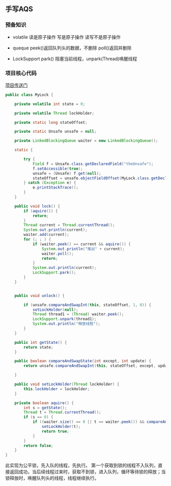 ## 手写AQS

### 预备知识
- volatile 读是原子操作 写是原子操作 读写不是原子操作

- queque peek()返回队列头的数据，不删除 poll()返回并删除

- LockSupport park() 阻塞当前线程，unpark(Thread)唤醒线程
### 项目核心代码

[项目传送门](https://github.com/DespairYoke/java-advance/tree/master/spring-boot/spring-boot-mybatis-jdbctemplate)

```java
public class MyLock {

    private volatile int state = 0;

    private volatile Thread lockHolder;

    private static long stateOffset;

    private static Unsafe unsafe = null;

    private LinkedBlockingQueue waiter = new LinkedBlockingQueue();

    static {

        try {
            Field f = Unsafe.class.getDeclaredField("theUnsafe");
            f.setAccessible(true);
            unsafe = (Unsafe) f.get(null);
            stateOffset = unsafe.objectFieldOffset(MyLock.class.getDeclaredField("state"));
        } catch (Exception e) {
            e.printStackTrace();
        }
    }

    public void lock() {
        if (aquire()) {
            return;
        }
        Thread current = Thread.currentThread();
        System.out.println(current);
        waiter.add(current);
        for (; ; ) {
            if (waiter.peek() == current && aquire()) {
                System.out.println("推出" + current);
                waiter.poll();
                return;
            }
            System.out.println(current);
            LockSupport.park();
        }
    }


    public void unlock() {

        if (unsafe.compareAndSwapInt(this, stateOffset, 1, 0)) {
            setLockHolder(null);
            Thread thread1 = (Thread) waiter.peek();
            LockSupport.unpark(thread1);
            System.out.println("释放线程");
        }
    }

    public int getState() {
        return state;
    }

    public boolean compareAndSwapState(int except, int update) {
        return unsafe.compareAndSwapInt(this, stateOffset, except, update);

    }

    public void setLockHolder(Thread lockHolder) {
        this.lockHolder = lockHolder;
    }

    private boolean aquire() {
        int s = getState();
        Thread t = Thread.currentThread();
        if (s == 0) {
            if ((waiter.size() == 0 || t == waiter.peek()) && compareAndSwapState(0, 1)) {
                setLockHolder(t);
                return true;
            }
        }
        return false;
    }
}
```
此实现为公平锁，先入队的线程，先执行。
第一个获取到锁的线程不入队列，直接返回成功，当后续线程过来时，获取不到锁，进入队列，循环等待锁的释放；当锁释放时，唤醒队列头的线程，线程继续执行。
